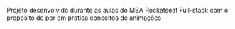 Projeto desenvolvido durante as aulas do MBA Rocketseat Full-stack com o proposito de por em pratica conceitos de animações
